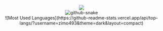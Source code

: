 <div align="center">
  <div>
    <a href="https://huzimo.vip">
      <img src="https://readme-typing-svg.demolab.com?font=Fira+Code&pause=1000&width=435&lines=console.log(%22Hello%2C%20World%22);祝您今天愉快!&center=true&size=27" />
    </a>
  </div>
  <picture>
    <source media="(prefers-color-scheme: dark)" srcset="https://cdn.jsdelivr.net/gh/zimo493/zimo493/profile-snake-contrib/github-contribution-grid-snake-dark.svg" />
    <source media="(prefers-color-scheme: light)" srcset="https://cdn.jsdelivr.net/gh/zimo493/zimo493/profile-snake-contrib/github-contribution-grid-snake.svg" />
    <img alt="github-snake" src="https://cdn.jsdelivr.net/gh/zimo493/zimo493/profile-snake-contrib/github-contribution-grid-snake-dark.svg" />
  </picture>
  <div>
    ![Most Used Languages](https://github-readme-stats.vercel.app/api/top-langs/?username=zimo493&theme=dark&layout=compact)
  </div>
</div>

<!---
zimo493/zimo493 is a ✨ special ✨ repository because its `README.md` (this file) appears on your GitHub profile.
You can click the Preview link to take a look at your changes.
--->

